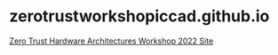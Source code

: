 # zerotrustworkshopiccad.github.io
<a href="https://zerotrustworkshopiccad.github.io">Zero Trust Hardware Architectures Workshop 2022 Site</a>
